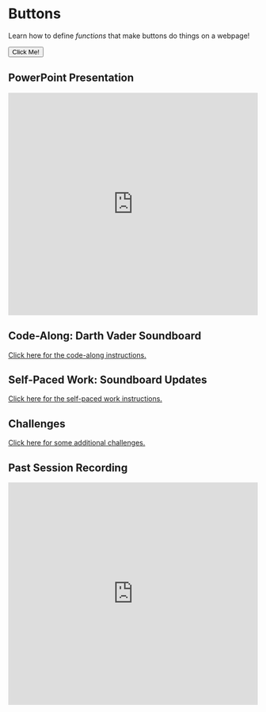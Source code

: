 # Buttons
Learn how to define _functions_ that make buttons do things on a webpage!


<button onclick="displayText()"> Click Me!</button>

<div id="textField" style="display: none;">
  This is the text that appears when you click the button.
</div>
<script>
    function displayText() {
  var text = document.getElementById("textField");
  text.style.display = "block";
}
    </script>

## PowerPoint Presentation
<iframe src='https://view.officeapps.live.com/op/embed.aspx?src=https://hylandtechclub.com/web-102/Buttons/Buttons.pptx' width='100%' height='450px' frameborder='0'></iframe>

## Code-Along: Darth Vader Soundboard
[Click here for the code-along instructions.](SoundboardCodeAlong.md)

## Self-Paced Work: Soundboard Updates
[Click here for the self-paced work instructions.](SelfPacedWork.md)

## Challenges
[Click here for some additional challenges.](Challenges.md)

## Past Session Recording
<iframe width="100%" height="450px" src="https://www.youtube.com/embed/QZ4Xf8K78dI" frameborder="0" allow="accelerometer; autoplay; clipboard-write; encrypted-media; gyroscope; picture-in-picture" allowfullscreen></iframe>
